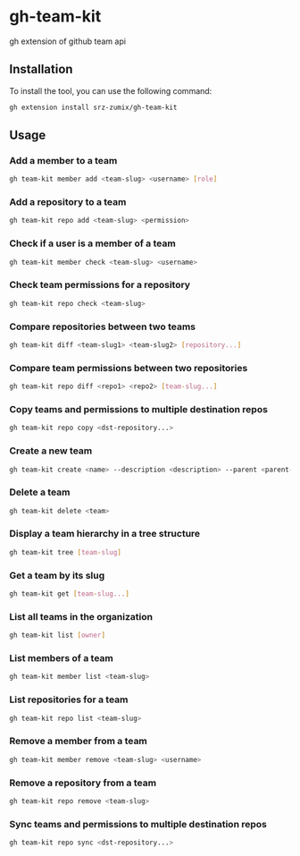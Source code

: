# gh-team-kit

gh extension of github team api

## Installation

To install the tool, you can use the following command:

```sh
gh extension install srz-zumix/gh-team-kit
```

## Usage

### Add a member to a team

```sh
gh team-kit member add <team-slug> <username> [role]
```

### Add a repository to a team

```sh
gh team-kit repo add <team-slug> <permission>
```

### Check if a user is a member of a team

```sh
gh team-kit member check <team-slug> <username>
```

### Check team permissions for a repository

```sh
gh team-kit repo check <team-slug>
```

### Compare repositories between two teams

```sh
gh team-kit diff <team-slug1> <team-slug2> [repository...]
```

### Compare team permissions between two repositories

```sh
gh team-kit repo diff <repo1> <repo2> [team-slug...]
```

### Copy teams and permissions to multiple destination repos

```sh
gh team-kit repo copy <dst-repository...>
```

### Create a new team

```sh
gh team-kit create <name> --description <description> --parent <parent-team-slug> --disable-notification --secret --owner <owner>
```

### Delete a team

```sh
gh team-kit delete <team>
```

### Display a team hierarchy in a tree structure

```sh
gh team-kit tree [team-slug]
```

### Get a team by its slug

```sh
gh team-kit get [team-slug...]
```

### List all teams in the organization

```sh
gh team-kit list [owner]
```

### List members of a team

```sh
gh team-kit member list <team-slug>
```

### List repositories for a team

```sh
gh team-kit repo list <team-slug>
```

### Remove a member from a team

```sh
gh team-kit member remove <team-slug> <username>
```

### Remove a repository from a team

```sh
gh team-kit repo remove <team-slug>
```

### Sync teams and permissions to multiple destination repos

```sh
gh team-kit repo sync <dst-repository...>
```
